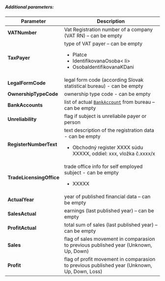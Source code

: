 ##### Additional parameters:
| Parameter | Description |
| ----------- | ----------- |
| **VATNumber** | Vat Registration number of a company (VAT RN) – can be empty  |
| **TaxPayer** | type of VAT payer  – can be empty <ul><li>Platce</li><li>IdentifikovanaOsoba< li><li>OsobaIdentifikovanaKDani</li></ul>|
| **LegalFormCode** | legal form code (according Slovak statistical bureau) - can be empty |
| **OwnershipTypeCode** |  ownership type code  - can be empty |
| **BankAccounts** | list of actual [`BankAccount`](#BankAccount) from bureau – can be empty |
| **Unreliability** | flag if subject is unreliabile payer or person|
| **RegisterNumberText** | text description of the registration data - can be empty <ul><li>Obchodný register XXXX súdu XXXXX, oddiel: xxx, vložka č.xxxx/x</li></ul>|
| **TradeLicensingOffice** | trade office info for self employed subject - can be empty <ul><li>XXXXX</li></ul>|
| **ActualYear**| year of published financial data – can be empty |
| **SalesActual**| earnings (last published year) – can be empty |
| **ProfitActual**| total sum of sales (last published year) – can be empty |
| **Sales**| flag of sales movement in comparasion to previous published year  (Unknown, Up, Down) |
| **Profit**| flag of profit movement in comparasion to previous published year (Unknown, Up, Down, Loss) |